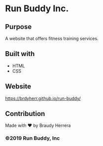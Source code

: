 # Run Buddy Inc.

## Purpose
A website that offers fitness training services.

## Built with 
* HTML
* CSS

## Website
https://brdyherr.github.io/run-buddy/

## Contribution
Made with ❤️ by Braudy Herrera

### ©️2019 Run Buddy, Inc
